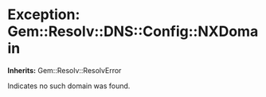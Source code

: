 # Exception: Gem::Resolv::DNS::Config::NXDomain
**Inherits:** Gem::Resolv::ResolvError
    

Indicates no such domain was found.



